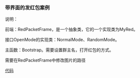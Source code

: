 ### 带界面的发红包案例

说明：

前端：RedPacketFrame，是一个抽象类，它的一个实现类为MyRed。

接口OpenMode的实现类：NormalMode、RandomMode。

主函数：Bootstrap。需要设置群主名，打开红包的方式。

需要在RedPacketFrame中修改图片的路径

[代码](https://github.com/GrowTowardsSunlight/For-the-interview/blob/master/java/项目/带界面的发红包案例.zip)
